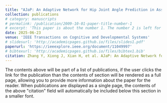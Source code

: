 ```yaml
---
title: "AJaP: An Adaptive Network for Hip Joint Angle Prediction in Assistive Walking with Continual Learning"
collection: publications
# category: manuscripts
# permalink: /publication/2009-10-01-paper-title-number-1
# excerpt: 'This paper is about the number 1. The number 2 is left for future work.'
date: 2025-06-23
venue: 'IEEE Transactions on Cognitive and Developmental Systems'
# slidesurl: 'http://academicpages.github.io/files/slides1.pdf'
paperurl: 'https://ieeexplore.ieee.org/document/11049997'
# bibtexurl: 'http://academicpages.github.io/files/bibtex1.bib'
citation: Zhang Y, Xiong J, Xian H, et al. AJaP: An Adaptive Network for Hip Joint Angle Prediction in Assistive Walking with Continual Learning[J]. <i>IEEE Transactions on Cognitive and Developmental Systems</i>, 2025: 100246.
---
```

The contents above will be part of a list of publications, if the user clicks the link for the publication than the contents of section will be rendered as a full page, allowing you to provide more information about the paper for the reader. When publications are displayed as a single page, the contents of the above "citation" field will automatically be included below this section in a smaller font.
